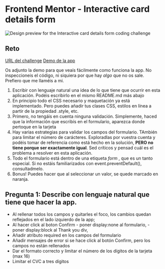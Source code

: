 # Frontend Mentor - Interactive card details form

![Design preview for the Interactive card details form coding challenge](./design/desktop-preview.jpg)

## Reto

[URL del challenge](https://www.frontendmentor.io/challenges/interactive-rating-component-koxpeBUmI)
[Demo de la app](https://interactive-card-details-form-main-zeta.vercel.app/)

Os adjunto la demo para que veaís fácilmente como funciona la app. No inspeccioneis el código, ni siquiera por que hay _algo_ que no os sale. Prefiero que me llaméis a mi.

1. Escribir con lenguaje natural una idea de lo que tiene que ocurrir en esta aplicación. Podéis escribirlo en el mismo README.md más abajo
2. En principio todo el CSS necesario y maquetación ya está implementado. Pero puedes añadir tus clases CSS, estilos en línea a partir de la propiedad .style, etc.
3. Primero, no tengáis en cuenta ninguna validación. Simplemente, haced que la información que escribís en el formulario, aparezca donde pertoque en la tarjeta
4. Hay varias estrategias para validar los campos del formulario. TAmbién para limitar el número de carácteres. Exploradlas por vuestra cuenta y podéis tomar de referencia como está hecho en la solución, **PERO no tiene porque ser exactamente igual**. Sed críticos y pensad cuál es el problema a resolver en esta aplicación.
5. Todo el formulario está dentro de una etiqueta _form_ , que es un tanto especial. Si no estáis familiarizados con event.preventDefault(), consultadmelo.
6. Bonus! Puedes hacer que al seleccionar un valor, se quede marcado en naranja.

## Pregunta 1: Describe con lenguaje natural que tiene que hacer la app.
- Al rellenar todos los campos y quitarles el foco, los cambios quedan reflejados en el lado izquierdo de la app;
- Al hacer click al boton Confirm - poner display:none al formulario, - poner display:block al Thank you div, 
- Añadir atributo required en los campos del formulario
- Añadir mensajes de error si se hace click al botón Confirm, pero los campos no están rellenados
- Dar el formato correcto y limitar el número de los dígitos de la tarjeta (max 16)
- Limitar el CVC a tres dígitos 
